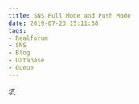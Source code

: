 ```yaml
---
title: SNS Pull Mode and Push Mode
date: 2019-07-23 15:11:38
tags:
- Realforum
- SNS
- Blog
- Database
- Queue
---
```


坑